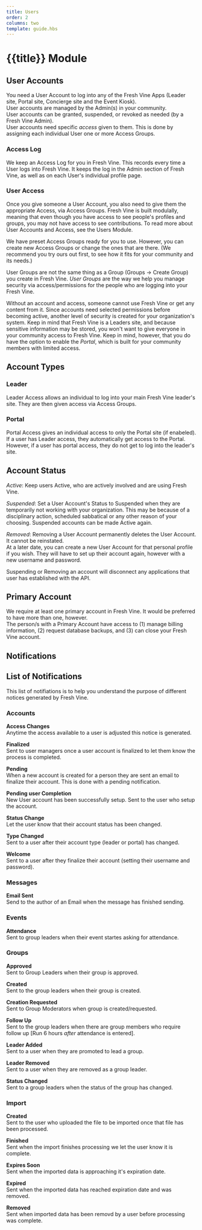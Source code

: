 ```yaml
---
title: Users
order: 2
columns: two
template: guide.hbs
---
```


# {{title}} Module


## User Accounts
You need a User Account to log into any of the Fresh Vine Apps (Leader site, Portal site, Concierge site and the Event Kiosk).  
User accounts are managed by the Admin(s) in your community.  
User accounts can be granted, suspended, or revoked as needed (by a Fresh Vine Admin).  
User accounts need specific *access* given to them. This is done by assigning each individual User one or more Access Groups.  


### Access Log
We keep an Access Log for you in Fresh Vine. This records every time a User logs into Fresh Vine. It keeps the log in the Admin section of Fresh Vine, as well as on each User's individual profile page.  

### User Access  
Once you give someone a User Account, you also need to give them the appropriate Access, via Access Groups. Fresh Vine is built modulally, meaning that even though you have access to see people's profiles and groups, you may not have access to see contributions. To read more about User Accounts and Access, see the Users Module.  

We have preset Access Groups ready for you to use. However, you can create new Access Groups or change the ones that are there. (We recommend you try ours out first, to see how it fits for your community and its needs.)

User Groups are not the same thing as a Group (Groups -> Create Group) you create in Fresh Vine. *User Groups* are the way we help you manage security via access/permissions for the people who are logging into your Fresh Vine.  

Without an account and access, someone cannot use Fresh Vine or get any content from it. Since accounts need selected permissions before becoming active, another level of security is created for your organization's system. Keep in mind that Fresh Vine is a Leaders site, and because sensitive information may be stored, you won't want to give everyone in your community access to Fresh Vine. Keep in mind, however, that you do have the option to enable the *Portal*, which is built for your community members with limited access.  
 

## Account Types  
### Leader
Leader Access allows an individual to log into your main Fresh Vine leader's site. They are then given access via Access Groups.  
  
### Portal
Portal Access gives an individual access to only the Portal site (if enabeled). If a user has Leader access, they automatically get access to the Portal. However, if a user has portal access, they do not get to log into the leader's site.  

## Account Status  
*Active*: Keep users Active, who are actively involved and are using Fresh Vine.  

*Suspended*: Set a User Account's Status to Suspended when they are temporarily not working with your organization. This may be because of a disciplinary action, scheduled sabbatical or any other reason of your choosing. Suspended accounts can be made Active again.  

*Removed*: Removing a User Account permanently deletes the User Account. It cannot be reinstated.  
At a later date, you can create a new User Account for that personal profile if you wish. They will have to set up their account again, however with a new username and password.  

Suspending or Removing an account will disconnect any applications that user has established with the API.  

## Primary Account  
We require at least one primary account in Fresh Vine. It would be preferred to have more than one, however.  
The person/s with a Primary Account have access to (1) manage billing information, (2) request database backups, and (3) can close your Fresh Vine account.


## Notifications  

## List of Notifications  
  
This list of notifiations is to help you understand the purpose of different notices generated by Fresh Vine.  

### Accounts

**Access Changes**  
Anytime the access available to a user is adjusted this notice is generated.  

**Finalized**  
Sent to user managers once a user account is finalized to let them know the process is completed.  

**Pending**  
When a new account is created for a person they are sent an email to finalize their account. This is done with a pending notification.  

**Pending user Completion**  
New User account has been successfully setup. Sent to the user who setup the account.  
  
**Status Change**  
Let the user know that their account status has been changed.  
  
**Type Changed**  
Sent to a user after their account type (leader or portal) has changed.  
  
**Welcome**  
Sent to a user after they finalize their account (setting their username and password).  
  
### Messages  

**Email Sent**  
Send to the author of an Email when the message has finished sending.  
  
### Events  
  
**Attendance**  
Sent to group leaders when their event startes asking for attendance.  
  
### Groups  

**Approved**  
Sent to Group Leaders when their group is approved.  
  
**Created**  
Sent to the group leaders when their group is created.  
  
**Creation Requested**  
Sent to Group Moderators when group is created/requested.  
  
**Follow Up**  
Sent to the group leaders when there are group members who require follow up [Run 6 hours *after* attendance is entered].  
  
**Leader Added**  
Sent to a user when they are promoted to lead a group.  
  
**Leader Removed**  
Sent to a user when they are removed as a group leader.  
  
**Status Changed**  
Sent to a group leaders when the status of the group has changed.  
  
### Import  
  
**Created**  
Sent to the user who uploaded the file to be imported once that file has been processed.  
  
**Finished**  
Sent when the import finishes processing we let the user know it is complete.  
  
**Expires Soon**  
Sent when the imported data is approaching it's expiration date.  
  
**Expired**  
Sent when the imported data has reached expiration date and was removed.  
  
**Removed**  
Sent when imported data has been removd by a user before processing was complete.  
  
  
  